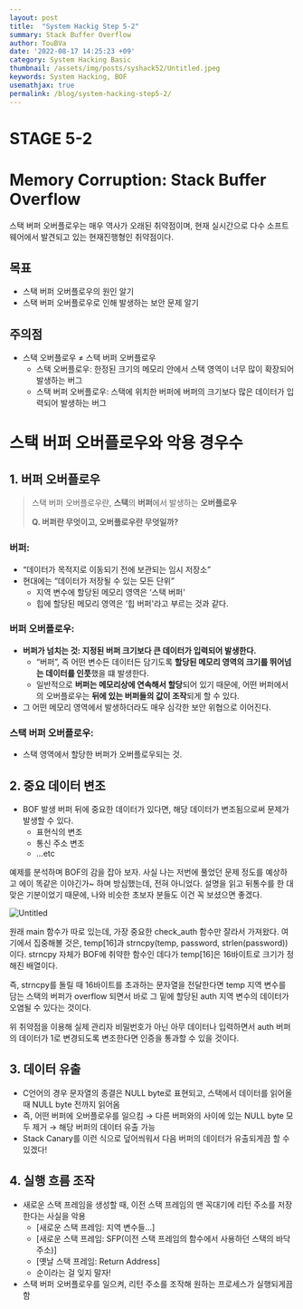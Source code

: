 ```yaml
---
layout: post
title:  "System Hackig Step 5-2"
summary: Stack Buffer Overflow
author: TouBVa
date: '2022-08-17 14:25:23 +09'
category: System Hacking Basic
thumbnail: /assets/img/posts/syshack52/Untitled.jpeg
keywords: System Hacking, BOF
usemathjax: true
permalink: /blog/system-hacking-step5-2/
---
```


# STAGE 5-2

# Memory Corruption: Stack Buffer Overflow

스택 버퍼 오버플로우는 매우 역사가 오래된 취약점이며, 현재 실시간으로 다수 소프트웨어에서 발견되고 있는 현재진행형인 취약점이다.

## 목표

- 스택 버퍼 오버플로우의 원인 알기
- 스택 버퍼 오버플로우로 인해 발생하는 보안 문제 알기

## 주의점

- 스택 오버플로우 ≠ 스택 버퍼 오버플로우
    - 스택 오버플로우: 한정된 크기의 메모리 안에서 스택 영역이 너무 많이 확장되어 발생하는 버그
    - 스택 버퍼 오버플로우: 스택에 위치한 버퍼에 버퍼의 크기보다 많은 데이터가 입력되어 발생하는 버그

# 스택 버퍼 오버플로우와 악용 경우수

## 1. 버퍼 오버플로우

> 스택 버퍼 오버플로우란, **스택**의 **버퍼**에서 발생하는 **오버플로우**
> 
> 
> **Q. 버퍼란 무엇이고, 오버플로우란 무엇일까?**
> 

### 버퍼:

- “데이터가 목적지로 이동되기 전에 보관되는 임시 저장소”
- 현대에는 “데이터가 저장될 수 있는 모든 단위”
    - 지역 변수에 할당된 메모리 영역은 ‘스택 버퍼’
    - 힙에 할당된 메모리 영역은 ‘힙 버퍼'라고 부르는 것과 같다.

### 버퍼 오버플로우:

- **버퍼가 넘치는 것: 지정된 버퍼 크기보다 큰 데이터가 입력되어 발생한다.**
    - “버퍼”, 즉 어떤 변수든 데이터든 담기도록 **할당된 메모리 영역의 크기를 뛰어넘는 데이터를 인풋**했을 떄 발생한다.
    - 일반적으로 **버퍼는 메모리상에 연속해서 할당**되어 있기 때문에, 어떤 버퍼에서의 오버플로우는 **뒤에 있는 버퍼들의 값이 조작**되게 할 수 있다.
- 그 어떤 메모리 영역에서 발생하더라도 매우 심각한 보안 위협으로 이어진다.

### 스택 버퍼 오버플로우:

- 스택 영역에서 할당한 버퍼가 오버플로우되는 것.

## 2. 중요 데이터 변조

- BOF 발생 버퍼 뒤에 중요한 데이터가 있다면, 해당 데이터가 변조됨으로써 문제가 발생할 수 있다.
    - 표현식의 변조
    - 통신 주소 변조
    - …etc

예제를 분석하며 BOF의 감을 잡아 보자. 사실 나는 저번에 풀었던 문제 정도를 예상하고 에이 똑같은 이야긴가~ 하며 방심했는데, 전혀 아니었다. 설명을 읽고 뒤통수를 한 대 맞은 기분이었기 때문에, 나와 비슷한 초보자 분들도 이건 꼭 보셨으면 좋겠다.

![Untitled](/assets/img/posts/syshack52/Untitled.png)

원래 main 함수가 따로 있는데, 가장 중요한 check_auth 함수만 잘라서 가져왔다. 여기에서 집중해볼 것은, temp[16]과 strncpy(temp, password, strlen(password))이다. strncpy 자체가 BOF에 취약한 함수인 데다가 temp[16]은 16바이트로 크기가 정해진 배열이다. 

즉, strncpy를 돌릴 때 16바이트를 초과하는 문자열을 전달한다면 temp 지역 변수를 담는 스택의 버퍼가 overflow 되면서 바로 그 밑에 할당된 auth 지역 변수의 데이터가 오염될 수 있다는 것이다.

위 취약점을 이용해 실제 관리자 비밀번호가 아닌 아무 데이터나 입력하면서 auth 버퍼의 데이터가 1로 변경되도록 변조한다면 인증을 통과할 수 있을 것이다. 

## 3. 데이터 유출

- C언어의 경우 문자열의 종결은 NULL byte로 표현되고, 스택에서 데이터를 읽어올 때 NULL byte 전까지 읽어옴
- 즉, 어떤 버퍼에 오버플로우를 일으킴 → 다른 버퍼와의 사이에 있는 NULL byte 모두 제거 → 해당 버퍼의 데이터 유출 가능
- Stack Canary를 이런 식으로 덮어씌워서 다음 버퍼의 데이터가 유출되게끔 할 수 있겠다!

## 4. 실행 흐름 조작

- 새로운 스택 프레임을 생성할 때, 이전 스택 프레임의 맨 꼭대기에 리턴 주소를 저장한다는 사실을 악용
    - [새로운 스택 프레임: 지역 변수들…]
    - [새로운 스택 프레임: SFP(이전 스택 프레임의 함수에서 사용하던 스택의 바닥 주소)]
    - [옛날 스택 프레임: Return Address]
    - 순이라는 걸 잊지 말자!
- 스택 버퍼 오버플로우를 일으켜, 리턴 주소를 조작해 원하는 프로세스가 실행되게끔 함